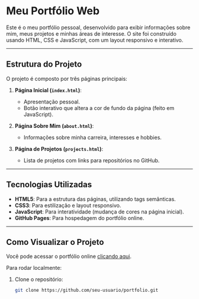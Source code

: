 # Meu Portfólio Web

Este é o meu portfólio pessoal, desenvolvido para exibir informações sobre mim, meus projetos e minhas áreas de interesse. O site foi construído usando HTML, CSS e JavaScript, com um layout responsivo e interativo.

---

## Estrutura do Projeto

O projeto é composto por três páginas principais:

1. **Página Inicial (`index.html`)**:
   - Apresentação pessoal.
   - Botão interativo que altera a cor de fundo da página (feito em JavaScript).

2. **Página Sobre Mim (`about.html`)**:
   - Informações sobre minha carreira, interesses e hobbies.

3. **Página de Projetos (`projects.html`)**:
   - Lista de projetos com links para repositórios no GitHub.

---

## Tecnologias Utilizadas

- **HTML5**: Para a estrutura das páginas, utilizando tags semânticas.
- **CSS3**: Para estilização e layout responsivo.
- **JavaScript**: Para interatividade (mudança de cores na página inicial).
- **GitHub Pages**: Para hospedagem do portfólio online.

---

## Como Visualizar o Projeto

Você pode acessar o portfólio online [clicando aqui](https://seu-usuario.github.io/portfolio).

Para rodar localmente:
1. Clone o repositório:
   ```bash
   git clone https://github.com/seu-usuario/portfolio.git
